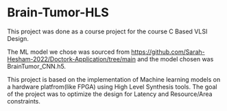 # Brain-Tumor-HLS
This project was done as a course project for the course C Based VLSI Design.

The ML model we chose was sourced from https://github.com/Sarah-Hesham-2022/Doctork-Application/tree/main and the model chosen was BrainTumor_CNN.h5. 

This project is based on the implementation of Machine learning models on a hardware platfrom(like FPGA) using High Level Synthesis tools. 
The goal of the project was to optimize the design for Latency and Resource/Area constraints. 
